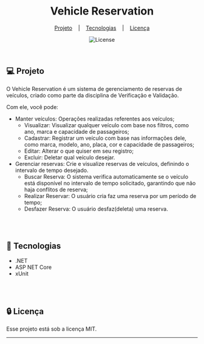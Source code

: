 <h1 align="center">Vehicle Reservation</h1>

<div align="center">

  [Projeto](#projeto) 
  &nbsp;&nbsp;&nbsp;|&nbsp;&nbsp;&nbsp;
  [Tecnologias](#tecnologias)
  &nbsp;&nbsp;&nbsp;|&nbsp;&nbsp;&nbsp;
  [Licença](#license)

</div>

<p align="center">
  <img alt="License" src="https://img.shields.io/static/v1?label=license&message=MIT&color=49AA26&labelColor=000000">
</p>

<br>

## 💻 Projeto <a name = "projeto"></a>

O Vehicle Reservation é um sistema de gerenciamento de reservas de veículos, criado como parte da disciplina de Verificação e Validação.

Com ele, você pode:

+ Manter veículos: Operações realizadas referentes aos veículos;
  - Visualizar: Visualizar qualquer veículo com base nos filtros, como ano, marca e capacidade de passageiros;
  - Cadastrar: Registrar um veículo com base nas informações dele, como marca, modelo, ano, placa, cor e capacidade de passageiros;
  - Editar: Alterar o que quiser em seu registro;
  - Excluir: Deletar qual veículo desejar.
+ Gerenciar reservas: Crie e visualize reservas de veículos, definindo o intervalo de tempo desejado.
    - Buscar Reserva: O sistema verifica automaticamente se o veículo está disponível no intervalo de tempo solicitado, garantindo que não haja conflitos de reserva;
    - Realizar Reservar: O usuário cria faz uma reserva por um período de tempo;
    - Desfazer Reserva: O usuário desfaz(deleta) uma reserva.

<br>
<br>

## 🚀 Tecnologias <a name = "tecnologias"></a>

- .NET
- ASP NET Core
- xUnit

<br>
<br>

##  🔒 Licença

Esse projeto está sob a licença MIT.

<hr>
